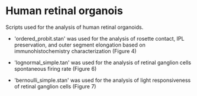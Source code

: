 # Human retinal organois

Scripts used for the analysis of human retinal organoids. 

- 'ordered_probit.stan' was used for the analysis of rosette contact, IPL preservation, and outer segment elongation based on immunohistochemistry characterization (Figure 4) 

- 'lognormal_simple.tan' was used for the analysis of retinal ganglion cells spontaneous firing rate (Figure 6)

- 'bernoulli_simple.stan' was used for the analysis of light responsiveness of retinal ganglion cells (Figure 7)
